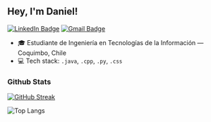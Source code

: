 ## Hey, I'm Daniel!

[![LinkedIn Badge](https://img.shields.io/badge/-Daniel%20Durán-blue?style=flat-square&logo=Linkedin&logoColor=white&link=https://www.linkedin.com/in/daniel-durán-garcía-814821242/)](https://www.linkedin.com/in/daniel-durán-garcía-814821242/)
[![Gmail Badge](https://img.shields.io/badge/-daniel.duran@example.com-c14438?style=flat-square&logo=Gmail&logoColor=white)](mailto:didurangarcia@gmail.com)

- 🎓 Estudiante de Ingeniería en Tecnologías de la Información — Coquimbo, Chile  
- 💻 Tech stack: `.java`, `.cpp`, `.py`, `.css`



### Github Stats

[![GitHub Streak](https://github-readme-streak-stats.herokuapp.com?user=Charmandiox9&theme=dracula)](https://git.io/streak-stats)

![Top Langs](https://github-readme-stats.vercel.app/api/top-langs/?username=Charmandiox9&layout=compact)
